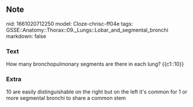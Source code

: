 ## Note
nid: 1661020712250
model: Cloze-chrisc-ff04e
tags: GSSE::Anatomy::Thorax::09._Lungs::Lobar_and_segmental_bronchi
markdown: false

### Text
<div class='toggle'>
  How many bronchopulmonary segments are there in each lung?
  {{c1::10}}
</div>

### Extra
<p id="3370903a-42cf-4aca-bdb6-e1eac0f2389f" class="">10 are easily
distinguishable on the right but on the left it's common for 1 or
more segmental bronchi to share a common stem
